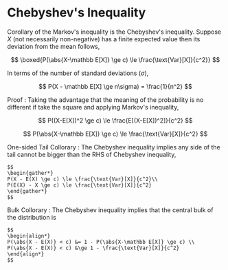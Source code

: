 #  Chebyshev's Inequality

Corollary of the Markov's inequality is the Chebyshev's inequality. Suppose $X$ (not necessarily non-negative) has a finite expected value then its deviation from the mean follows,

$$
\boxed{P(\abs{X-\mathbb E[X]} \ge c) \le \frac{\text{Var}[X]}{c^2}}
$$

In terms of the number of standard deviations ($\sigma$),

$$
P(X - \mathbb E[X] \ge n\sigma) = \frac{1}{n^2}
$$

Proof
: Taking the advantage that the meaning of the probability is no different if take the square and applying Markov's inequality,

$$
P((X-E[X])^2 \ge c) \le \frac{E[(X-E[X])^2]}{c^2}
$$

$$
P(\abs{X-\mathbb E[X]} \ge c) \le \frac{\text{Var}[X]}{c^2}
$$

One-sided Tail Collorary
: The Chebyshev inequality implies any side of the tail cannot be bigger than the RHS of Chebyshev inequality,

	$$
	\begin{gather*}
	P(X - E(X) \ge c) \le \frac{\text{Var}[X]}{c^2}\\
	P(E(X) - X \ge c) \le \frac{\text{Var}[X]}{c^2}
	\end{gather*}
	$$

Bulk Collorary
: The Chebyshev inequality implies that the central bulk of the distribution is

	$$
	\begin{align*}
	P(\abs{X - E(X)} < c) &= 1 - P(\abs{X-\mathbb E[X]} \ge c) \\
	P(\abs{X - E(X)} < c) &\ge 1 - \frac{\text{Var}[X]}{c^2}
	\end{align*}
	$$